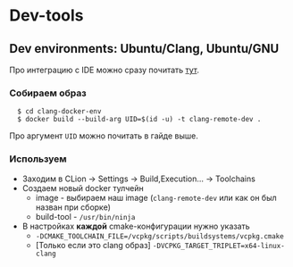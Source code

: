 # Dev-tools

## Dev environments: Ubuntu/Clang, Ubuntu/GNU

Про интеграцию с IDE можно сразу почитать [тут](https://www.jetbrains.com/help/clion/clion-toolchains-in-docker.html#build-and-run).

### Собираем образ

```
  $ cd clang-docker-env
  $ docker build --build-arg UID=$(id -u) -t clang-remote-dev .
```

Про аргумент `UID` можно почитать в гайде выше.

### Используем

- Заходим в CLion -> Settings -> Build,Execution... -> Toolchains
- Создаем новый docker тулчейн
  * image - выбираем наш image (`clang-remote-dev` или как он был назван при сборке)
  * build-tool - `/usr/bin/ninja`
- В настройках **каждой** cmake-конфигурации нужно указать 
  - `-DCMAKE_TOOLCHAIN_FILE=/vcpkg/scripts/buildsystems/vcpkg.cmake`
  - [Только если это clang образ] `-DVCPKG_TARGET_TRIPLET=x64-linux-clang`
